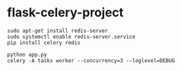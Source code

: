 # flask-celery-project

```
sudo apt-get install redis-server
sudo systemctl enable redis-server.service
pip install celery redis
```

```
python app.py
celery -A tasks worker --concurrency=3 --loglevel=DEBUG
```
